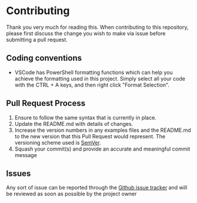 # Contributing

Thank you very much for reading this. When contributing to this repository, please first discuss
the change you wish to make via issue before submitting a pull request.

## Coding conventions

- VSCode has PowerShell formatting functions which can help you achieve the formatting used in this project. Simply
select all your code with the CTRL + A keys, and then right click "Format Selection".


## Pull Request Process

1. Ensure to follow the same syntax that is currently in place.
2. Update the README.md with details of changes.
3. Increase the version numbers in any examples files and the README.md to the new version that this
   Pull Request would represent. The versioning scheme used is [SemVer](http://semver.org/).
4. Squash your commit(s) and provide an accurate and meaningful commit message

## Issues

Any sort of issue can be reported through the [Github issue tracker](https://github.com/mmcmd/HydrationReminder/issues)
and will be reviewed as soon as possible by the project owner